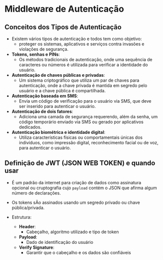 # Middleware de Autenticação

## Conceitos dos Tipos de Autenticação
- Existem vários tipos de autenticação e todos tem como objetivo:
  - proteger os sistemas, aplicativos e serviços contra invasões e violações de segurança.
- **Tokens, senhas e PINs**:
  - Os métodos tradicionais de autenticação, onde uma sequência de caracteres ou números é utilizada para verificar a identidade do usuário.
- **Autenticação de chaves públicas e privadas**:
  - Um sistema criptográfico que utiliza um par de chaves para autenticação, onde a chave privada é mantida em segredo pelo usuário e a chave pública é compartilhada.
- **Autenticação baseada em SMS**:
  - Envia um código de verificação para o usuário via SMS, que deve ser inserido para autenticar o usuário.
- **Autenticação de dois fatores**:
  - Adiciona uma camada de segurança requerendo, além da senha, um código temporário enviado via SMS ou gerado por aplicativos dedicados.
- **Autenticação biométrica e identidade digital**:
  - Utiliza características físicas ou comportamentais únicas dos indivíduos, como impressão digital, reconhecimento facial ou de voz, para autenticar o usuário.

## Definição de JWT (JSON WEB TOKEN) e quando usar
- É um padrão da internet para criação de dados como assinatura opcional ou cruptografia cujo `payload` contém o JSON que afirma algum número de declarações.
- Os tokens sÃo assinados usando um segredo privado ou chave pública/privada.

- Estrutura:
  - **Header**:
    - Cabeçalho, algoritmo utilizado e tipo de token
  - **Payload**:
    - Dado de identificação do usuário
  - **Verify Signature**:
    - Garantir que o cabeçalho e os dados são confiáveis